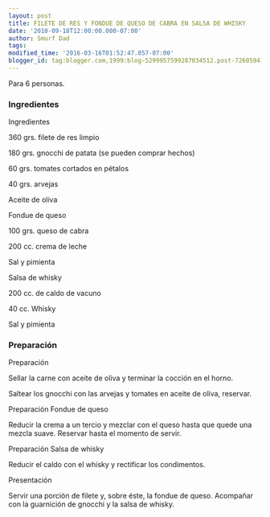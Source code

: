 ```yaml
---
layout: post
title: FILETE DE RES Y FONDUE DE QUESO DE CABRA EN SALSA DE WHISKY
date: '2010-09-18T12:00:00.000-07:00'
author: Smurf Dad
tags: 
modified_time: '2016-03-16T01:52:47.057-07:00'
blogger_id: tag:blogger.com,1999:blog-5299957599287034512.post-7260594103971938230
---
```


Para 6 personas.

<h3>Ingredientes</h3>

Ingredientes

360 grs. filete de res limpio

180 grs. gnocchi de patata (se pueden comprar hechos)

60 grs. tomates cortados en pétalos

40 grs. arvejas

Aceite de oliva

Fondue de queso

100 grs. queso de cabra

200 cc. crema de leche

Sal y pimienta

Salsa de whisky

200 cc. de caldo de vacuno

40 cc. Whisky

Sal y pimienta

<h3>Preparación</h3>

Preparación

Sellar la carne con aceite de oliva y terminar la cocción en el horno.

Saltear los gnocchi con las arvejas y tomates en aceite de oliva, reservar.

Preparación Fondue de queso

Reducir la crema a un tercio y mezclar con el queso hasta que quede una mezcla suave. Reservar hasta el momento de servir.

Preparación Salsa de whisky

Reducir el caldo con el whisky y rectificar los condimentos.

Presentación

Servir una porción de filete y, sobre éste, la fondue de queso. Acompañar con la guarnición de gnocchi y la salsa de whisky.

